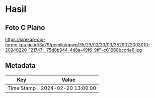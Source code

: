 # Hasil

## Foto C Plano

https://sirekap-obj-formc.kpu.go.id/3a79/pemilu/ppwp/35/29/02/20/03/3529022003010-20240220-121747--75d8b944-4d8a-49f6-9ff1-c01668bcc4e6.jpg


## Metadata

| Key        | Value               |
| ---------- | ------------------- |
| Time Stamp | 2024-02-20 13:00:00 |



